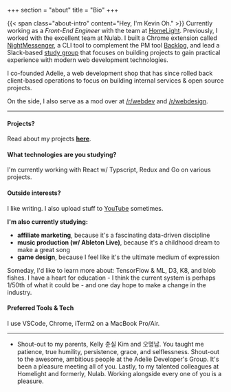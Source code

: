 +++
section = "about"
title = "Bio"
+++

{{< span class="about-intro" content="Hey, I'm Kevin Oh." >}} Currently working as a *Front-End Engineer* with the team at [HomeLight](https://www.homelight.com). Previously, I worked with the excellent team at Nulab. I built a Chrome extension called [NightMessenger](https://chrome.google.com/webstore/detail/night-messenger/hjhnmilbfdehpgfcojlmmooknnkhgdmh?hl=en), a CLI tool to complement the PM tool [Backlog](https://backlog.com), and lead a Slack-based [study group](/projects/adg) that focuses on building projects to gain practical experience with modern web development technologies. 

I co-founded Adelie, a web development shop that has since rolled back client-based operations to focus on building internal services & open source projects.

On the side, I also serve as a mod over at [/r/webdev](https://reddit.com/r/webdev) and [/r/webdesign](https://reddit.com/r/webdesign).

---

#### Projects?

Read about my projects [**here**](/projects).

#### What technologies are you studying?

I'm currently working with React w/ Typscript, Redux and Go on various projects.

#### Outside interests?

I like writing. I also upload stuff to [YouTube](https://youtube.com/adelieco) sometimes.

**I'm also currently studying:**

- **affiliate marketing**, because it's a fascinating data-driven discipline 
- **music production (w/ Ableton Live)**, because it's a childhood dream to make a great song
- **game design**, because I feel like it's the ultimate medium of expression

Someday, I'd like to learn more about: TensorFlow & ML, D3, K8, and blob fishes. I have a heart for education - I think the current system is perhaps 1/50th of what it could be - and one day hope to make a change in the industry.

#### Preferred Tools & Tech

I use VSCode, Chrome, iTerm2 on a MacBook Pro/Air. 

---

- Shout-out to my parents, Kelly 춘실 Kim and 오명남. You taught me patience, true humility, persistence, grace, and selflessness. Shout-out to the awesome, ambitious people at the Adelie Developer's Group. It's been a pleasure meeting all of you. Lastly, to my talented colleagues at Homelight and formerly, Nulab. Working alongside every one of you is a pleasure.
